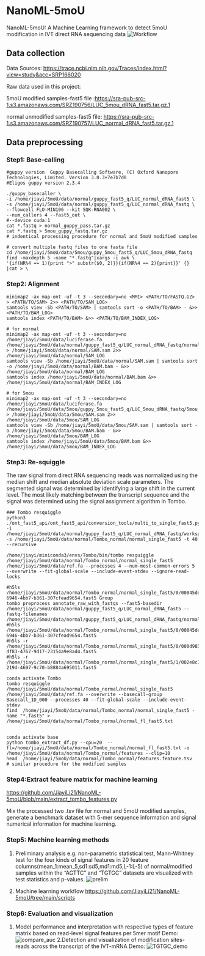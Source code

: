 # NanoML-5moU
NanoML-5moU: A Machine Learning framework to detect 5moU modification in IVT direct RNA sequencing data
![Workflow]( https://github.com/JiayiLi21/NanoML-5moU/blob/main/pics/workflow.png "Github logo") 

## Data collection
Data Sources: https://trace.ncbi.nlm.nih.gov/Traces/index.html?view=study&acc=SRP166020

Raw data used in this project:

5moU modified samples-fast5 file :https://sra-pub-src-1.s3.amazonaws.com/SRZ190756/LUC_5mou_dRNA_fast5.tar.gz.1

normal unmodified samples-fast5 file: https://sra-pub-src-1.s3.amazonaws.com/SRZ190757/LUC_normal_dRNA_fast5.tar.gz.1


## Data preprocessing
### Step1: Base-calling

```
#guppy version  Guppy Basecalling Software, (C) Oxford Nanopore Technologies, Limited. Version 3.0.3+7e7b7d0
#Eligos guppy version 2.3.4

./guppy_basecaller \
-i /home/jiayi/5moU/data/normal/guppy_fast5_q/LUC_normal_dRNA_fast5 \
-s /home/jiayi/5moU/data/normal/guppy_fast5_q/LUC_normal_dRNA_fastq \
--flowcell FLO-MIN106 --kit SQK-RNA002 \
--num_callers 4 --fast5_out \
#--device cuda:1
cat *.fastq > normal_guppy_pass.tar.gz
cat *.fastq > 5mou_guppy_fastq.tar.gz
# indentical processing procedure for normal and 5moU modified samples

# convert multiple fastq files to one fasta file
cd /home/jiayi/5moU/data/5mou/guppy_5mou_fast5_q/LUC_5mou_dRNA_fastq
find -maxdepth 5 -name "*.fastq"|xargs -i awk \
'{if(NR%4 == 1){print ">" substr($0, 2)}}{if(NR%4 == 2){print}}' {} |cat > \

```

### Step2: Alignment
```
minimap2 -ax map-ont -uf -t 3 --secondary=no <MMI> <PATH/TO/FASTQ.GZ> > <PATH/TO/SAM> 2>> <PATH/TO/SAM_LOG>
samtools view -Sb <PATH/TO/SAM> | samtools sort -o <PATH/TO/BAM> - &>> <PATH/TO/BAM_LOG>
samtools index <PATH/TO/BAM> &>> <PATH/TO/BAM_INDEX_LOG>

# for normal
minimap2 -ax map-ont -uf -t 3 --secondary=no /home/jiayi/5moU/data/luciferase.fa  /home/jiayi/5moU/data/normal/guppy_fast5_q/LUC_normal_dRNA_fastq/normal_guppy_fastq.tar.gz  > /home/jiayi/5moU/data/normal/SAM.sam 2>> /home/jiayi/5moU/data/normal/SAM_LOG
samtools view -Sb /home/jiayi/5moU/data/normal/SAM.sam | samtools sort -o /home/jiayi/5moU/data/normal/BAM.bam - &>> /home/jiayi/5moU/data/normal/BAM_LOG
samtools index /home/jiayi/5moU/data/normal/BAM.bam &>> /home/jiayi/5moU/data/normal/BAM_INDEX_LOG

# for 5mou
minimap2 -ax map-ont -uf -t 3 --secondary=no /home/jiayi/5moU/data/luciferase.fa  /home/jiayi/5moU/data/5mou/guppy_5mou_fast5_q/LUC_5mou_dRNA_fastq/5mou_guppy_fastq.tar.gz  > /home/jiayi/5moU/data/5mou/SAM.sam 2>> /home/jiayi/5moU/data/5mou/SAM_LOG
samtools view -Sb /home/jiayi/5moU/data/5mou/SAM.sam | samtools sort -o /home/jiayi/5moU/data/5mou/BAM.bam - &>> /home/jiayi/5moU/data/5mou/BAM_LOG
samtools index /home/jiayi/5moU/data/5mou/BAM.bam &>> /home/jiayi/5moU/data/5mou/BAM_INDEX_LOG
```


### Step3: Re-squiggle
The raw signal from direct RNA sequencing reads was normalized using the median shift and median absolute deviation scale parameters. The segmented signal was determined by identifying a large shift in the current level. The most likely matching between the transcript sequence and the signal was determined using the signal assignment algorithm in Tombo.

```
### Tombo resquiggle
python3 ./ont_fast5_api/ont_fast5_api/conversion_tools/multi_to_single_fast5.py -i /home/jiayi/5moU/data/normal/guppy_fast5_q/LUC_normal_dRNA_fastq/workspace -s /home/jiayi/5moU/data/normal/Tombo_normal/normal_single_fast5 -t 40 --recursive

/home/jiayi/miniconda3/envs/Tombo/bin/tombo resquiggle /home/jiayi/5moU/data/normal/Tombo_normal/normal_single_fast5 /home/jiayi/5moU/data/ref.fa --processes 4 --num-most-common-errors 5 --overwrite --fit-global-scale --include-event-stdev --ignore-read-locks

#h5ls /home/jiayi/5moU/data/normal/Tombo_normal/normal_single_fast5/0/00045de2-6946-4bb7-b361-307cfead9654.fast5 Group
tombo preprocess annotate_raw_with_fastqs --fast5-basedir /home/jiayi/5moU/data/normal/guppy_fast5_q/LUC_normal_dRNA_fast5 --fastq-filenames /home/jiayi/5moU/data/normal/guppy_fast5_q/LUC_normal_dRNA_fastq/normal_guppy_fastq.tar.gz
#h5ls /home/jiayi/5moU/data/normal/Tombo_normal/normal_single_fast5/0/00045de2-6946-4bb7-b361-307cfead9654.fast5
#h5ls -r /home/jiayi/5moU/data/normal/Tombo_normal/normal_single_fast5/0/000d9837-df83-4767-9d17-23154a9e8ad4.fast5
#h5ls -r /home/jiayi/5moU/data/normal/Tombo_normal/normal_single_fast5/1/002e8c79-219d-4697-9c70-b8884a695011.fast5

conda activate Tombo
tombo resquiggle /home/jiayi/5moU/data/normal/Tombo_normal/normal_single_fast5 /home/jiayi/5moU/data/ref.fa --overwrite --basecall-group Basecall_1D_000 --processes 40 --fit-global-scale --include-event-stdev
find  /home/jiayi/5moU/data/normal/Tombo_normal/normal_single_fast5 -name "*.fast5" > /home/jiayi/5moU/data/normal/Tombo_normal/normal_fl_fast5.txt


conda activate base
python tombo_extract_df.py --cpu=20  --fl=/home/jiayi/5moU/data/normal/Tombo_normal/normal_fl_fast5.txt -o /home/jiayi/5moU/data/normal/Tombo_normal/features --clip=10
head  /home/jiayi/5moU/data/normal/Tombo_normal/features.feature.tsv
# similar procedure for the modified samples
```
### Step4:Extract feature matrix for machine learning
https://github.com/JiayiLi21/NanoML-5moU/blob/main/extract_tombo_features.py

Mix the processed two .tsv file for normal and 5moU modified samples, generate a benchmark dataset with 5-mer sequence information and signal numerical information for machine learning.

### Step5: Machine learning methods
1. Preliminary analysis e.g. non-parametric statistical test, Mann-Whitney test for the four kinds of signal features in 20 feature columns(mean_1:mean_5,sd1:sd5,md1:md5,L-1:L-5) of normal/modified samples within the “AGTTC” and “TGTGC” datasets are visualized with test statistics and p-values. ![prelim](https://github.com/JiayiLi21/NanoML-5moU/blob/main/pics/prelim_test_stat.jpg)

2. Machine learning workflow
https://github.com/JiayiLi21/NanoML-5moU/tree/main/scripts
### Step6: Evaluation and visualization

1. Model performance and interpretation with respective types of feature matrix based on read-level signal features per 5mer motif
   Demo:
![compare_auc](https://github.com/JiayiLi21/NanoML-5moU/blob/main/pics/compare_auc.jpg)
2.Detection and visualization of modification sites-reads across the transcript of the IVT-mRNA
Demo:
![TGTGC_demo](https://github.com/JiayiLi21/NanoML-5moU/blob/main/pics/TGTGC.jpg)

